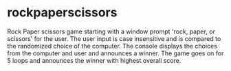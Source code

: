 # rockpaperscissors

Rock Paper scissors game starting with a window prompt 'rock, paper, or scissors' for the user. The user input is case insensitive and is compared to the randomized choice of the computer. The console displays the choices from the computer and user and announces a winner. The game goes on for 5 loops and announces the winner with highest overall score.
